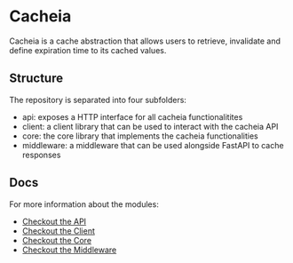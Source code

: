 # Cacheia

Cacheia is a cache abstraction that allows users to retrieve, invalidate and define expiration time to its cached values.

## Structure

The repository is separated into four subfolders:

-   api: exposes a HTTP interface for all cacheia functionalitites
-   client: a client library that can be used to interact with the cacheia API
-   core: the core library that implements the cacheia functionalities
-   middleware: a middleware that can be used alongside FastAPI to cache responses

## Docs

For more information about the modules:

-   [Checkout the API](./api/README.md)
-   [Checkout the Client](./client/README.md)
-   [Checkout the Core](./core/README.md)
-   [Checkout the Middleware](./middleware/README.md)
